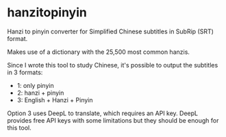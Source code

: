 # hanzitopinyin

Hanzi to pinyin converter for Simplified Chinese subtitles in SubRip (SRT) format.

Makes use of a dictionary with the 25,500 most common hanzis.

Since I wrote this tool to study Chinese, it's possible to output the subtitles in 3 formats:
* 1: only pinyin
* 2: hanzi + pinyin
* 3: English + Hanzi + Pinyin

Option 3 uses DeepL to translate, which requires an API key. DeepL provides free API keys with some limitations but they should be enough for this tool.
